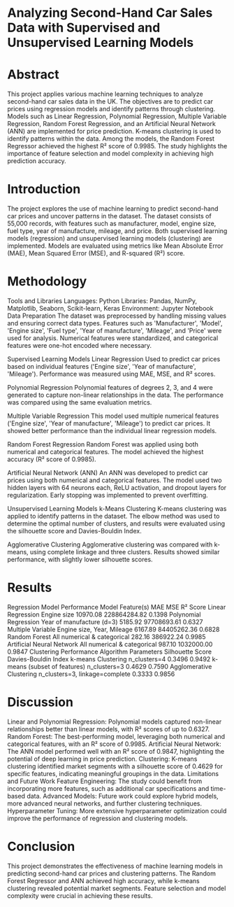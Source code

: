 # Analyzing Second-Hand Car Sales Data with Supervised and Unsupervised Learning Models
# Abstract
This project applies various machine learning techniques to analyze second-hand car sales data in the UK. The objectives are to predict car prices using regression models and identify patterns through clustering. Models such as Linear Regression, Polynomial Regression, Multiple Variable Regression, Random Forest Regression, and an Artificial Neural Network (ANN) are implemented for price prediction. K-means clustering is used to identify patterns within the data. Among the models, the Random Forest Regressor achieved the highest R² score of 0.9985. The study highlights the importance of feature selection and model complexity in achieving high prediction accuracy.

# Introduction
The project explores the use of machine learning to predict second-hand car prices and uncover patterns in the dataset. The dataset consists of 55,000 records, with features such as manufacturer, model, engine size, fuel type, year of manufacture, mileage, and price. Both supervised learning models (regression) and unsupervised learning models (clustering) are implemented. Models are evaluated using metrics like Mean Absolute Error (MAE), Mean Squared Error (MSE), and R-squared (R²) score.

# Methodology
Tools and Libraries
Languages: Python
Libraries: Pandas, NumPy, Matplotlib, Seaborn, Scikit-learn, Keras
Environment: Jupyter Notebook
Data Preparation
The dataset was preprocessed by handling missing values and ensuring correct data types. Features such as 'Manufacturer', 'Model', 'Engine size', 'Fuel type', 'Year of manufacture', 'Mileage', and 'Price' were used for analysis. Numerical features were standardized, and categorical features were one-hot encoded where necessary.

Supervised Learning Models
Linear Regression
Used to predict car prices based on individual features ('Engine size', 'Year of manufacture', 'Mileage'). Performance was measured using MAE, MSE, and R² scores.

Polynomial Regression
Polynomial features of degrees 2, 3, and 4 were generated to capture non-linear relationships in the data. The performance was compared using the same evaluation metrics.

Multiple Variable Regression
This model used multiple numerical features ('Engine size', 'Year of manufacture', 'Mileage') to predict car prices. It showed better performance than the individual linear regression models.

Random Forest Regression
Random Forest was applied using both numerical and categorical features. The model achieved the highest accuracy (R² score of 0.9985).

Artificial Neural Network (ANN)
An ANN was developed to predict car prices using both numerical and categorical features. The model used two hidden layers with 64 neurons each, ReLU activation, and dropout layers for regularization. Early stopping was implemented to prevent overfitting.

Unsupervised Learning Models
k-Means Clustering
K-means clustering was applied to identify patterns in the dataset. The elbow method was used to determine the optimal number of clusters, and results were evaluated using the silhouette score and Davies-Bouldin Index.

Agglomerative Clustering
Agglomerative clustering was compared with k-means, using complete linkage and three clusters. Results showed similar performance, with slightly lower silhouette scores.

# Results
Regression Model Performance
Model	Feature(s)	MAE	MSE	R² Score
Linear Regression	Engine size	10970.08	228864284.82	0.1398
Polynomial Regression	Year of manufacture (d=3)	5185.92	97708693.61	0.6327
Multiple Variable	Engine size, Year, Mileage	6167.89	84405262.36	0.6828
Random Forest	All numerical & categorical	282.16	386922.24	0.9985
Artificial Neural Network	All numerical & categorical	987.10	1032000.00	0.9847
Clustering Performance
Algorithm	Parameters	Silhouette Score	Davies-Bouldin Index
k-means Clustering	n_clusters=4	0.3496	0.9492
k-means (subset of features)	n_clusters=3	0.4629	0.7590
Agglomerative Clustering	n_clusters=3, linkage=complete	0.3333	0.9856
# Discussion
Linear and Polynomial Regression: Polynomial models captured non-linear relationships better than linear models, with R² scores of up to 0.6327.
Random Forest: The best-performing model, leveraging both numerical and categorical features, with an R² score of 0.9985.
Artificial Neural Network: The ANN model performed well with an R² score of 0.9847, highlighting the potential of deep learning in price prediction.
Clustering: K-means clustering identified market segments with a silhouette score of 0.4629 for specific features, indicating meaningful groupings in the data.
Limitations and Future Work
Feature Engineering: The study could benefit from incorporating more features, such as additional car specifications and time-based data.
Advanced Models: Future work could explore hybrid models, more advanced neural networks, and further clustering techniques.
Hyperparameter Tuning: More extensive hyperparameter optimization could improve the performance of regression and clustering models.
# Conclusion
This project demonstrates the effectiveness of machine learning models in predicting second-hand car prices and clustering patterns. The Random Forest Regressor and ANN achieved high accuracy, while k-means clustering revealed potential market segments. Feature selection and model complexity were crucial in achieving these results.
